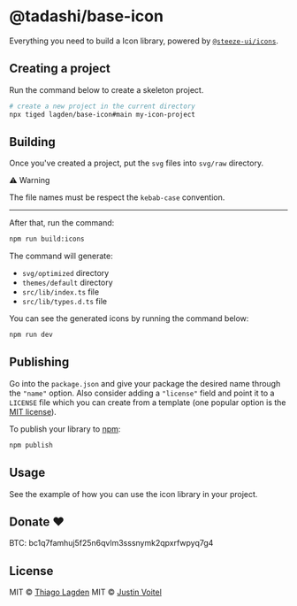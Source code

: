 # @tadashi/base-icon

Everything you need to build a Icon library, powered by [`@steeze-ui/icons`](https://github.com/steeze-ui/icons).


## Creating a project

Run the command below to create a skeleton project.

```bash
# create a new project in the current directory
npx tiged lagden/base-icon#main my-icon-project

```


## Building

Once you've created a project, put the `svg` files into `svg/raw` directory.

⚠️ Warning

The file names must be respect the `kebab-case` convention.

---

After that, run the command:

```bash
npm run build:icons
```

The command will generate:

- `svg/optimized` directory
- `themes/default` directory
- `src/lib/index.ts` file
- `src/lib/types.d.ts` file

You can see the generated icons by running the command below:

```bash
npm run dev
```


## Publishing

Go into the `package.json` and give your package the desired name through the `"name"` option. Also consider adding a `"license"` field and point it to a `LICENSE` file which you can create from a template (one popular option is the [MIT license](https://opensource.org/license/mit/)).

To publish your library to [npm](https://www.npmjs.com):

```bash
npm publish
```


## Usage

See the example of how you can use the icon library in your project.


## Donate ❤️

BTC: bc1q7famhuj5f25n6qvlm3sssnymk2qpxrfwpyq7g4


## License

MIT © [Thiago Lagden](https://github.com/lagden)
MIT © [Justin Voitel](https://github.com/steeze-ui/icons)
